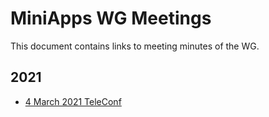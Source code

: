 # MiniApps WG Meetings

This document contains links to meeting minutes of the WG.

## 2021

* [4 March 2021 TeleConf](https://www.w3.org/2021/03/04-miniapp-minutes.html)
